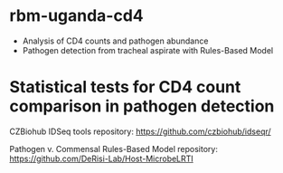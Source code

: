# rbm-uganda-cd4
- Analysis of CD4 counts and pathogen abundance
- Pathogen detection from tracheal aspirate with Rules-Based Model

# Statistical tests for CD4 count comparison in pathogen detection

CZBiohub IDSeq tools repository: https://github.com/czbiohub/idseqr/

Pathogen v. Commensal Rules-Based Model repository: https://github.com/DeRisi-Lab/Host-MicrobeLRTI
